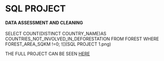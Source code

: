 # SQL PROJECT

#### DATA ASSESSMENT AND CLEANING 

SELECT COUNT(DISTINCT COUNTRY_NAME)AS COUNTRIES_NOT_INVOLVED_IN_DEFORESTATION FROM FOREST WHERE FOREST_AREA_SQKM !=0;
![](SQL PROJECT 1.png)








THE FULL PROJECT CAN BE SEEN [HERE](https://github.com/akpanmary46/SQL1/blob/main/PROJECT%20WORK.sql)

